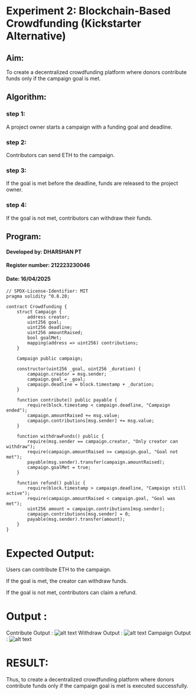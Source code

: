 # Experiment 2: Blockchain-Based Crowdfunding (Kickstarter Alternative)
## Aim:
To create a decentralized crowdfunding platform where donors contribute funds only if the campaign goal is met.

## Algorithm:
### step 1:

A project owner starts a campaign with a funding goal and deadline.
### step 2:

Contributors can send ETH to the campaign.
### step 3:

If the goal is met before the deadline, funds are released to the project owner.
### step 4:

If the goal is not met, contributors can withdraw their funds.

## Program:
#### Developed by: DHARSHAN PT
#### Register number: 212223230046
#### Date: 16/04/2025
```
// SPDX-License-Identifier: MIT
pragma solidity ^0.8.20;

contract Crowdfunding {
    struct Campaign {
        address creator;
        uint256 goal;
        uint256 deadline;
        uint256 amountRaised;
        bool goalMet;
        mapping(address => uint256) contributions;
    }

    Campaign public campaign;

    constructor(uint256 _goal, uint256 _duration) {
        campaign.creator = msg.sender;
        campaign.goal = _goal;
        campaign.deadline = block.timestamp + _duration;
    }

    function contribute() public payable {
        require(block.timestamp < campaign.deadline, "Campaign ended");
        campaign.amountRaised += msg.value;
        campaign.contributions[msg.sender] += msg.value;
    }

    function withdrawFunds() public {
        require(msg.sender == campaign.creator, "Only creator can withdraw");
        require(campaign.amountRaised >= campaign.goal, "Goal not met");
        payable(msg.sender).transfer(campaign.amountRaised);
        campaign.goalMet = true;
    }

    function refund() public {
        require(block.timestamp > campaign.deadline, "Campaign still active");
        require(campaign.amountRaised < campaign.goal, "Goal was met");
        uint256 amount = campaign.contributions[msg.sender];
        campaign.contributions[msg.sender] = 0;
        payable(msg.sender).transfer(amount);
    }
}
```
# Expected Output:
Users can contribute ETH to the campaign.


If the goal is met, the creator can withdraw funds.


If the goal is not met, contributors can claim a refund.


# Output :
Contribute Output : 
![alt text](<contibute output.png>) 
Withdraw Output : 
![alt text](<withdrawl output.png>)
Campaign Output :
![alt text](<campaign output.png>)

# RESULT: 
   Thus, to create a decentralized crowdfunding platform where donors contribute funds only if the campaign goal is met is executed successfully.
